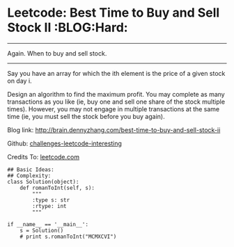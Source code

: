 # Leetcode: Best Time to Buy and Sell Stock II     :BLOG:Hard:


---

Again. When to buy and sell stock.  

---

Say you have an array for which the ith element is the price of a given stock on day i.  

Design an algorithm to find the maximum profit. You may complete as many transactions as you like (ie, buy one and sell one share of the stock multiple times). However, you may not engage in multiple transactions at the same time (ie, you must sell the stock before you buy again).  

Blog link: <http://brain.dennyzhang.com/best-time-to-buy-and-sell-stock-ii>  

Github: [challenges-leetcode-interesting](https://github.com/DennyZhang/challenges-leetcode-interesting/tree/master/best-time-to-buy-and-sell-stock-ii)  

Credits To: [leetcode.com](https://leetcode.com/problems/best-time-to-buy-and-sell-stock-ii/description)  

    ## Basic Ideas:
    ## Complexity:
    class Solution(object):
        def romanToInt(self, s):
            """
            :type s: str
            :rtype: int
            """
    
    if __name__ == '__main__':
        s = Solution()
        # print s.romanToInt("MCMXCVI")